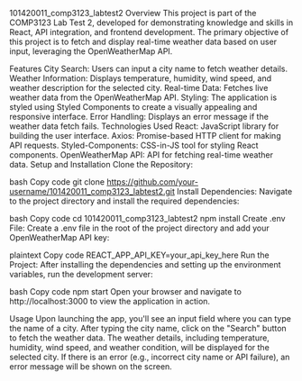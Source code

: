 101420011_comp3123_labtest2
Overview
This project is part of the COMP3123 Lab Test 2, developed for demonstrating knowledge and skills in React, API integration, and frontend development. The primary objective of this project is to fetch and display real-time weather data based on user input, leveraging the OpenWeatherMap API.

Features
City Search: Users can input a city name to fetch weather details.
Weather Information: Displays temperature, humidity, wind speed, and weather description for the selected city.
Real-time Data: Fetches live weather data from the OpenWeatherMap API.
Styling: The application is styled using Styled Components to create a visually appealing and responsive interface.
Error Handling: Displays an error message if the weather data fetch fails.
Technologies Used
React: JavaScript library for building the user interface.
Axios: Promise-based HTTP client for making API requests.
Styled-Components: CSS-in-JS tool for styling React components.
OpenWeatherMap API: API for fetching real-time weather data.
Setup and Installation
Clone the Repository:

bash
Copy code
git clone https://github.com/your-username/101420011_comp3123_labtest2.git
Install Dependencies: Navigate to the project directory and install the required dependencies:

bash
Copy code
cd 101420011_comp3123_labtest2
npm install
Create .env File: Create a .env file in the root of the project directory and add your OpenWeatherMap API key:

plaintext
Copy code
REACT_APP_API_KEY=your_api_key_here
Run the Project: After installing the dependencies and setting up the environment variables, run the development server:

bash
Copy code
npm start
Open your browser and navigate to http://localhost:3000 to view the application in action.

Usage
Upon launching the app, you'll see an input field where you can type the name of a city.
After typing the city name, click on the "Search" button to fetch the weather data.
The weather details, including temperature, humidity, wind speed, and weather condition, will be displayed for the selected city.
If there is an error (e.g., incorrect city name or API failure), an error message will be shown on the screen.